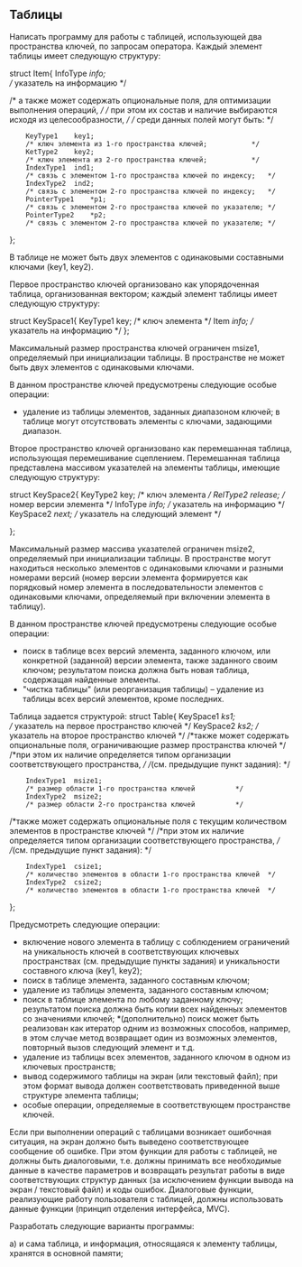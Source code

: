 ##                                 Таблицы

Написать программу для работы с таблицей, использующей два пространства ключей, по запросам оператора.
Каждый элемент таблицы имеет следующую структуру:

struct Item{
		InfoType *info;		
		/* указатель на информацию					*/

/*	а также может содержать опциональные поля, для оптимизации выполнения операций, 	*/
/*	при этом их состав и наличие выбираются исходя из целесообразности, 			*/
/*	среди данных полей могут быть:								*/

		KeyType1 	key1;	
		/* ключ элемента из 1-го пространства ключей;			*/
		KetType2 	key2;	
		/* ключ элемента из 2-го пространства ключей;			*/
		IndexType1 	ind1;	
		/* связь с элементом 1-го пространства ключей по индексу;	*/
		IndexType2 	ind2;	
		/* связь с элементом 2-го пространства ключей по индексу;	*/
		PointerType1	*p1;	
		/* связь с элементом 2-го пространства ключей по указателю;	*/
		PointerType2	*p2;	
		/* связь с элементом 2-го пространства ключей по указателю;	*/

};

В таблице не может быть двух элементов с одинаковыми составными ключами (key1, key2).

Первое пространство ключей организовано как упорядоченная таблица, организованная вектором; каждый элемент таблицы имеет следующую структуру:

struct KeySpace1{
		KeyType1 key;			/* ключ элемента				*/
		Item *info;			/* указатель на информацию			*/
};

Максимальный размер пространства ключей ограничен msize1, определяемый при инициализации таблицы.
В пространстве не может быть двух элементов с одинаковыми ключами.

В данном пространстве ключей предусмотрены следующие особые операции:
-	удаление из таблицы элементов, заданных диапазоном ключей; в таблице могут отсутствовать элементы с ключами, задающими диапазон.

Второе пространство ключей организовано как перемешанная таблица, использующая перемешивание сцеплением.
Перемешанная таблица представлена массивом указателей на элементы таблицы, имеющие следующую структуру:

struct KeySpace2{
		KeyType2 key;		/* ключ элемента			*/
		RelType2 release;	/* номер версии элемента		*/
		InfoType *info;		/* указатель на информацию		*/
		KeySpace2 *next;	/* указатель на следующий элемент	*/

};

Максимальный размер массива указателей ограничен msize2, определяемый при инициализации таблицы. 
В пространстве могут находиться несколько элементов с одинаковыми ключами и разными номерами версий (номер версии элемента формируется как порядковый номер элемента в последовательности элементов с одинаковыми ключами, определяемый при включении элемента в таблицу).

В данном пространстве ключей предусмотрены следующие особые операции:
-	поиск в таблице всех версий элемента, заданного ключом, или конкретной (заданной) версии элемента, также заданного своим ключом; результатом поиска должна быть новая таблица, содержащая найденные элементы.
-	"чистка таблицы" (или реорганизация таблицы) – удаление из таблицы всех версий элементов, кроме последних.

Таблица задается структурой:
struct Table{
		KeySpace1 	*ks1;	
		/* указатель на первое пространство ключей			*/
		KeySpace2 	*ks2;
		/* указатель на второе пространство ключей			*/
/*также может содержать опциональные поля, ограничивающие размер пространства ключей		*/
/*при этом их наличие определяется типом организации соответствующего пространства, 		*/
/*(см. предыдущие пункт задания):								*/

		IndexType1 	msize1;
		/* размер области 1-го пространства ключей 			*/
		IndexType2 	msize2;
		/* размер области 2-го пространства ключей 			*/

/*также может содержать опциональные поля с текущим количеством элементов в пространстве ключей	*/
/*при этом их наличие определяется типом организации соответствующего пространства, 		*/
/*(см. предыдущие пункт задания):								*/

		IndexType1 	сsize1;
		/* количество элементов в области 1-го пространства ключей	*/
		IndexType2 	сsize2;
		/* количество элементов в области 1-го пространства ключей	*/
};

Предусмотреть следующие операции:
-	включение нового элемента в таблицу с соблюдением ограничений на уникальность ключей в соответствующих ключевых пространствах (см. предыдущие пункты задания) и уникальности составного ключа (key1, key2);
-	поиск в таблице элемента, заданного составным ключом;
-	удаление из таблицы элемента, заданного составным ключом;
-	поиск в таблице элемента по любому заданному ключу; результатом поиска должна быть копии всех найденных элементов со значениями ключей; *(дополнительно) поиск может быть реализован как итератор одним из возможных способов, например, в этом случае метод возвращает один из возможных элементов, повторный вызов следующий элемент и т.д. 
-	удаление из таблицы всех элементов, заданного ключом в одном из ключевых пространств;
-	вывод содержимого таблицы на экран (или текстовый файл); при этом формат вывода должен соответствовать приведенной выше структуре элемента таблицы;
-	особые операции, определяемые в соответствующем пространстве ключей.

Если при выполнении операций с таблицами возникает ошибочная ситуация, на экран должно быть выведено соответствующее сообщение об ошибке. При этом функции для работы с таблицей, не должны быть диалоговыми, т.е. должны принимать все необходимые данные в качестве параметров и возвращать результат работы в виде соответствующих структур данных (за исключением функции вывода на экран / текстовый файл) и коды ошибок. Диалоговые функции, реализующие работу пользователя с таблицей, должны использовать данные функции (принцип отделения интерфейса, MVC).

Разработать следующие варианты программы:

a)	и сама таблица, и информация, относящаяся к элементу таблицы, хранятся в основной памяти;
